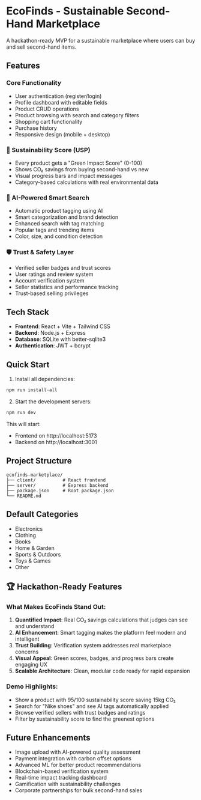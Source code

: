 # EcoFinds - Sustainable Second-Hand Marketplace

A hackathon-ready MVP for a sustainable marketplace where users can buy and sell second-hand items.

## Features

### Core Functionality
- User authentication (register/login)
- Profile dashboard with editable fields
- Product CRUD operations
- Product browsing with search and category filters
- Shopping cart functionality
- Purchase history
- Responsive design (mobile + desktop)

### 🌱 Sustainability Score (USP)
- Every product gets a "Green Impact Score" (0-100)
- Shows CO₂ savings from buying second-hand vs new
- Visual progress bars and impact messages
- Category-based calculations with real environmental data

### 🤖 AI-Powered Smart Search
- Automatic product tagging using AI
- Smart categorization and brand detection
- Enhanced search with tag matching
- Popular tags and trending items
- Color, size, and condition detection

### 🛡️ Trust & Safety Layer
- Verified seller badges and trust scores
- User ratings and review system
- Account verification system
- Seller statistics and performance tracking
- Trust-based selling privileges

## Tech Stack

- **Frontend**: React + Vite + Tailwind CSS
- **Backend**: Node.js + Express
- **Database**: SQLite with better-sqlite3
- **Authentication**: JWT + bcrypt

## Quick Start

1. Install all dependencies:

```bash
npm run install-all
```

2. Start the development servers:

```bash
npm run dev
```

This will start:

- Frontend on http://localhost:5173
- Backend on http://localhost:3001

## Project Structure

```
ecofinds-marketplace/
├── client/          # React frontend
├── server/          # Express backend
├── package.json     # Root package.json
└── README.md
```

## Default Categories

- Electronics
- Clothing
- Books
- Home & Garden
- Sports & Outdoors
- Toys & Games
- Other

## 🏆 Hackathon-Ready Features

### What Makes EcoFinds Stand Out:

1. **Quantified Impact**: Real CO₂ savings calculations that judges can see and understand
2. **AI Enhancement**: Smart tagging makes the platform feel modern and intelligent  
3. **Trust Building**: Verification system addresses real marketplace concerns
4. **Visual Appeal**: Green scores, badges, and progress bars create engaging UX
5. **Scalable Architecture**: Clean, modular code ready for rapid expansion

### Demo Highlights:
- Show a product with 95/100 sustainability score saving 15kg CO₂
- Search for "Nike shoes" and see AI tags automatically applied
- Browse verified sellers with trust badges and ratings
- Filter by sustainability score to find the greenest options

## Future Enhancements

- Image upload with AI-powered quality assessment
- Payment integration with carbon offset options
- Advanced ML for better product recommendations
- Blockchain-based verification system
- Real-time impact tracking dashboard
- Gamification with sustainability challenges
- Corporate partnerships for bulk second-hand sales
